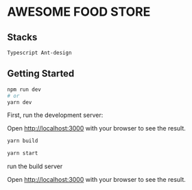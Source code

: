 # AWESOME FOOD STORE

## Stacks

```
Typescript Ant-design
```

## Getting Started

```bash
npm run dev
# or
yarn dev
```

First, run the development server:

Open [http://localhost:3000](http://localhost:3000) with your browser to see the result.

```bash
yarn build

yarn start
```

run the build server

Open [http://localhost:3000](http://localhost:3000) with your browser to see the result.
